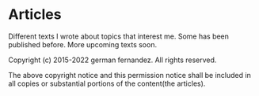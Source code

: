 # Articles

Different texts I wrote about topics that interest me. Some has been published before. More upcoming texts soon.

Copyright (c) 2015-2022 german fernandez. All rights reserved.

The above copyright notice and this permission notice shall be included in all
copies or substantial portions of the content(the articles).

